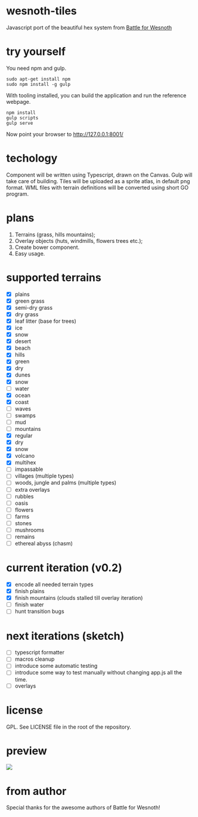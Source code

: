 # wesnoth-tiles

Javascript port of the beautiful hex system from [Battle for Wesnoth](wesnoth.org)

# try yourself

You need npm and gulp. 

    sudo apt-get install npm
    sudo npm install -g gulp

With tooling installed, you can build the application and run the reference webpage.

    npm install
    gulp scripts
    gulp serve

Now point your browser to http://127.0.0.1:8001/ 

# techology

Component will be written using Typescript, drawn on the Canvas. Gulp will take care of building.
Tiles will be uploaded as a sprite atlas, in default png format. 
WML files with terrain definitions will be converted using short GO program.

# plans
1. Terrains (grass, hills mountains);
2. Overlay objects (huts, windmills, flowers trees etc.);
3. Create bower component.
4. Easy usage.

# supported terrains

- [x] plains
 - [x] green grass
 - [x] semi-dry grass
 - [x] dry grass
 - [x] leaf litter (base for trees)
 - [x] ice
 - [x] snow
 - [x] desert
 - [x] beach
- [x] hills
 - [x] green
 - [x] dry
 - [x] dunes
 - [x] snow
- [ ] water
 - [x] ocean
 - [x] coast
 - [ ] waves
 - [ ] swamps
 - [ ] mud
- [ ] mountains
 - [x] regular
 - [x] dry
 - [x] snow
 - [x] volcano
 - [x] multihex
 - [ ] impassable
- [ ] villages (multiple types)
- [ ] woods, jungle and palms (multiple types)
- [ ] extra overlays
 -  [ ] rubbles
 -  [ ] oasis
 -  [ ] flowers
 -  [ ] farms
 -  [ ] stones
 -  [ ] mushrooms
 -  [ ] remains
- [ ] ethereal abyss (chasm)

# current iteration (v0.2)

 - [x] encode all needed terrain types
 - [x] finish plains
 - [x] finish mountains (clouds stalled till overlay iteration)
 - [ ] finish water
 - [ ] hunt transition bugs

# next iterations (sketch)

 - [ ] typescript formatter
 - [ ] macros cleanup
 - [ ] introduce some automatic testing
 - [ ] introduce some way to test manually without changing app.js all the time.
 - [ ] overlays
# license

GPL. See LICENSE file in the root of the repository.

# preview

![](http://i.imgur.com/drejkVh.jpg)

# from author

Special thanks for the awesome authors of Battle for Wesnoth!
